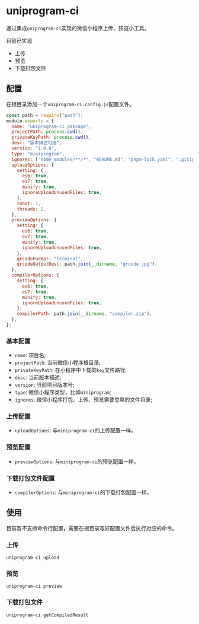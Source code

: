 # uniprogram-ci

通过集成`uniprogram-ci`实现的微信小程序上传、预览小工具。

目前已实现

- 上传
- 预览
- 下载打包文件

## 配置

在根目录添加一个`uniprogram-ci.config.js`配置文件。

```js
const path = require("path");
module.exports = {
  name: "uniprogram-ci pakcage",
  projectPath: process.cwd(),
  privateKeyPath: process.cwd(),
  desc: "版本描述可选",
  version: "1.0.0",
  type: "miniprogram",
  ignores: ["node_modules/**/*", "README.md", "pnpm-lock.yaml", ".gitignore"],
  uploadOptions: {
    setting: {
      es6: true,
      es7: true,
      minify: true,
      ignoreUploadUnusedFiles: true,
    },
    robot: 1,
    threads: 2,
  },
  previewOptions: {
    setting: {
      es6: true,
      es7: true,
      minify: true,
      ignoreUploadUnusedFiles: true,
    },
    qrcodeFormat: "terminal",
    qrcodeOutputDest: path.join(__dirname, "qrcode.jpg"),
  },
  compilerOptions: {
    setting: {
      es6: true,
      es7: true,
      minify: true,
      ignoreUploadUnusedFiles: true,
    },
    compilerPath: path.join(__dirname, "compiler.zip"),
  },
};
```

### 基本配置

- `name`: 项目名;
- `projectPath`: 当前微信小程序根目录;
- `privateKeyPath`: 在小程序中下载的`key`文件路径;
- `desc`: 当前版本描述;
- `version`: 当前项目版本号;
- `type`: 微信小程序类型，比如`miniprogram`;
- `ignores`: 微信小程序打包、上传、预览需要忽略的文件目录;

### 上传配置

- `uploadOptions`: 与`miniprogram-ci`的上传配置一样。

### 预览配置

- `previewOptions`: 与`miniprogram-ci`的预览配置一样。

### 下载打包文件配置

- `compilerOptions`: 与`miniprogram-ci`的下载打包配置一样。

## 使用

目前暂不支持命令行配置，需要在根目录写好配置文件后执行对应的命令。

### 上传

`uniprogram-ci upload`

### 预览

`uniprogram-ci preview`

### 下载打包文件

`uniprogram-ci getCompiledResult`
